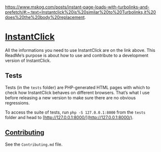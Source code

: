 https://www.mskog.com/posts/instant-page-loads-with-turbolinks-and-prefetch/#:~:text=Instantclick%20is%20similar%20to%20Turbolinks,it%20does%20the%20body%20replacement.

# [InstantClick](http://instantclick.io/)

All the informations you need to use InstantClick are on the link above. This ReadMe’s purpose is about how to use and contribute to a development version of InstantClick.

## Tests

Tests (in the `tests` folder) are PHP-generated HTML pages with which to check how InstantClick behaves on different browsers. That’s what I use before releasing a new version to make sure there are no obvious regressions.

To access the suite of tests, run `php -S 127.0.0.1:8000` from the `tests` folder and head to [http://127.0.0.1:8000/](http://127.0.0.1:8000/).

## [Contributing](Contributing.md)

See the `Contributing.md` file.
